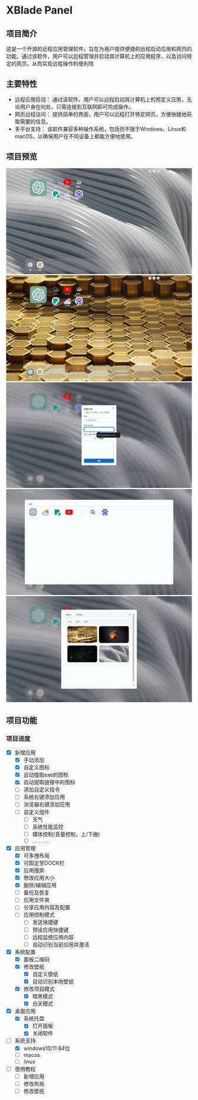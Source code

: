 # XBlade Panel
## 项目简介
这是一个开源的远程应用管理软件，旨在为用户提供便捷的远程启动应用和网页的功能。通过该软件，用户可以远程管理并启动其计算机上的应用程序，以及访问特定的网页，从而实现远程操作的便利性

## 主要特性
* 远程应用启动： 通过该软件，用户可以远程启动其计算机上的预定义应用，无论用户身在何处，只需连接到互联网即可完成操作。
* 网页远程访问： 提供简单的界面，用户可以远程打开特定网页，方便快捷地获取需要的信息。
* 多平台支持： 该软件兼容多种操作系统，包括但不限于Windows、Linux和macOS，以确保用户在不同设备上都能方便地使用。
## 项目预览
![首页](https://raw.githubusercontent.com/bladexmm/XBlade-panel/main/static/imgs/1.png)
![首页](https://raw.githubusercontent.com/bladexmm/XBlade-panel/main/static/imgs/2.png)
![新增应用](https://raw.githubusercontent.com/bladexmm/XBlade-panel/main/static/imgs/3.png)
![搜索](https://raw.githubusercontent.com/bladexmm/XBlade-panel/main/static/imgs/4.png)
![设置壁纸](https://raw.githubusercontent.com/bladexmm/XBlade-panel/main/static/imgs/5.png)


## 项目功能

### 项目进度
- [x] 新增应用
  - [x] 手动添加
  - [x] 自定义图标
  - [x] 自动提取exe的图标
  - [x] 自动提取链接中的图标
  - [ ] 添加自定义指令
  - [ ] 系统右键添加应用 
  - [ ] 浏览器右键添加应用
  - [ ] 自定义组件
    - [ ] 天气
    - [ ] 系统性能监控
    - [ ] 媒体控制(音量控制，上/下曲)
    - [ ] . . . . . .
- [x] 应用管理
  - [x] 可多拽布局
  - [x] 可固定至DOCK栏
  - [x] 应用搜索
  - [x] 修改应用大小
  - [x] 删除/编辑应用
  - [ ] 备份及恢复
  - [ ] 应用文件夹
  - [ ] 分享应用内容及配置
  - [ ] 应用控制模式
    - [ ] 发送快捷键
    - [ ] 预设应用快捷键
    - [ ] 远程监控应用内容
    - [ ] 自动识别当前应用并激活
- [x] 系统配置
  - [x] 面板二维码
  - [x] 修改壁纸
    - [x] 自定义壁纸
    - [x] 自动识别本地壁纸 
  - [x] 修改项目模式
    - [x] 暗黑模式
    - [x] 白天模式
- [x] 桌面应用
  - [x] 系统托盘
    - [x] 打开面板
    - [x] 关闭软件
- [ ] 系统支持
  - [x] windows10/11 64位
  - [ ] macos
  - [ ] linux
- [ ] 使用教程
  - [ ] 新增应用
  - [ ] 修改布局
  - [ ] 修改壁纸